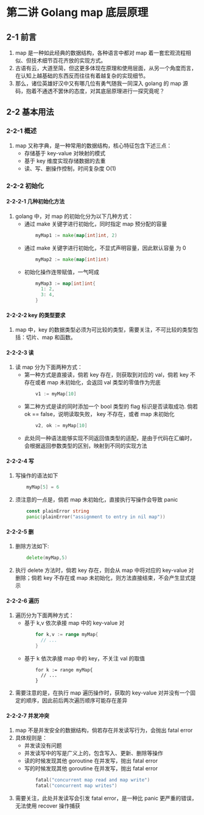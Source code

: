 # 第二讲 Golang map 底层原理
## 2-1 前言
1. map 是一种如此经典的数据结构，各种语言中都对 map 着一套宏观流程相似、但技术细节百花齐放的实现方式。
2. 古语有云，大道至简，但这更多体现在原理和使用层面，从另一个角度而言，在认知上越基础的东西反而往往有着越复杂的实现细节。
3. 那么，诸位英雄好汉中又有哪几位有勇气随我一同深入 golang 的 map 源码，抱着不通透不罢休的态度，对其底层原理进行一探究竟呢？

## 2-2 基本用法
### 2-2-1 概述
1. map 又称字典，是一种常用的数据结构，核心特征包含下述三点：
    - 存储基于 key-value 对映射的模式
    - 基于 key 维度实现存储数据的去重
    - 读、写、删操作控制，时间复杂度 O(1)

### 2-2-2 初始化
#### 2-2-2-1 几种初始化方法
1. golang 中，对 map 的初始化分为以下几种方式：
    - 通过 make 关键字进行初始化，同时指定 map 预分配的容量
        ```Go
            myMap1 := make(map[int]int, 2)
        ```
    - 通过 make 关键字进行初始化，不显式声明容量，因此默认容量 为 0
        ```Go
            myMap2 := make(map[int]int)
        ```
    - 初始化操作连带赋值，一气呵成
        ```Go
            myMap3 := map[int]int{
              1: 2,
              3: 4,
            }   
        ```
#### 2-2-2-2 key 的类型要求
1. map 中，key 的数据类型必须为可比较的类型，需要关注，不可比较的类型包括：切片、map 和函数。

#### 2-2-2-3 读
1. 读 map 分为下面两种方式：
    - 第一种方式是直接读，倘若 key 存在，则获取到对应的 val，倘若 key 不存在或者 map 未初始化，会返回 val 类型的零值作为兜底
        ```Go
            v1 := myMap[10]
        ```
    - 第二种方式是读的同时添加一个 bool 类型的 flag 标识是否读取成功. 倘若 ok == false，说明读取失败， key 不存在，或者 map 未初始化
        ```Go
            v2, ok := myMap[10]
        ```
    - 此处同一种语法能够实现不同返回值类型的适配，是由于代码在汇编时，会根据返回参数类型的区别，映射到不同的实现方法

#### 2-2-2-4 写
1. 写操作的语法如下
    ```Go
        myMap[5] = 6
    ```
2. 须注意的一点是，倘若 map 未初始化，直接执行写操作会导致 panic
    ```Go
        const plainError string
        panic(plainError("assignment to entry in nil map"))
    ```

#### 2-2-2-5 删
1. 删除方法如下:
    ```Go
        delete(myMap,5)
    ```
2. 执行 delete 方法时，倘若 key 存在，则会从 map 中将对应的 key-value 对删除；倘若 key 不存在或 map 未初始化，则方法直接结束，不会产生显式提示

#### 2-2-2-6 遍历
1. 遍历分为下面两种方式：
    - 基于 k,v 依次承接 map 中的 key-value 对
        ```Go
            for k,v := range myMap{
              // ...
            }
        ```
    - 基于 k 依次承接 map 中的 key，不关注 val 的取值
        ```
            for k := range myMap{
              // ...
            }
        ```
2. 需要注意的是，在执行 map 遍历操作时，获取的 key-value 对并没有一个固定的顺序，因此前后两次遍历顺序可能存在差异

#### 2-2-2-7 并发冲突
1. map 不是并发安全的数据结构，倘若存在并发读写行为，会抛出 fatal error
2. 具体规则是：
    - 并发读没有问题
    - 并发读写中的写是广义上的，包含写入、更新、删除等操作
    - 读的时候发现其他 goroutine 在并发写，抛出 fatal error
    - 写的时候发现其他 goroutine 在并发写，抛出 fatal error
        ```Go
            fatal("concurrent map read and map write")
            fatal("concurrent map writes")
        ```
3. 需要关注，此处并发读写会引发 fatal error，是一种比 panic 更严重的错误，无法使用 recover 操作捕获





